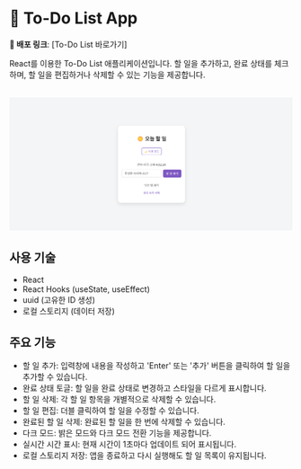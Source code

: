 # 📝 To-Do List App

**🚀 배포 링크**: [To-Do List 바로가기]

React를 이용한 To-Do List 애플리케이션입니다. 할 일을 추가하고, 완료 상태를 체크하며, 할 일을 편집하거나 삭제할 수 있는 기능을 제공합니다.

<br>
  <img src="./todolist.png"/>
<br>

## 사용 기술

- React
- React Hooks (useState, useEffect)
- uuid (고유한 ID 생성)
- 로컬 스토리지 (데이터 저장)

## 주요 기능

- 할 일 추가: 입력창에 내용을 작성하고 'Enter' 또는 '추가' 버튼을 클릭하여 할 일을 추가할 수 있습니다.
- 완료 상태 토글: 할 일을 완료 상태로 변경하고 스타일을 다르게 표시합니다.
- 할 일 삭제: 각 할 일 항목을 개별적으로 삭제할 수 있습니다.
- 할 일 편집: 더블 클릭하여 할 일을 수정할 수 있습니다.
- 완료된 할 일 삭제: 완료된 할 일을 한 번에 삭제할 수 있습니다.
- 다크 모드: 밝은 모드와 다크 모드 전환 기능을 제공합니다.
- 실시간 시간 표시: 현재 시간이 1초마다 업데이트 되어 표시됩니다.
- 로컬 스토리지 저장: 앱을 종료하고 다시 실행해도 할 일 목록이 유지됩니다.
